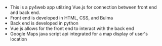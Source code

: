 - This is a py4web app utilzing Vue.js for connection between front end and back end.
- Front end is developed in HTML, CSS, and Bulma
- Back end is developed in python
- Vue js allows for the front end to interact with the back end
- Google Maps java script api integrated for a map display of user's location
